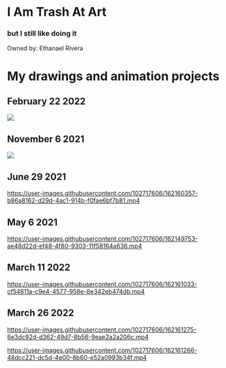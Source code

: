 # I Am Trash At Art 
### but I still like doing it

Owned by: Ethanael Rivera  



# My drawings and animation projects

## February 22 2022
<img src="https://user-images.githubusercontent.com/102717606/162145558-e541b468-c4ed-4960-ae90-93d5ba850b90.png">

## November 6 2021
<img src="https://user-images.githubusercontent.com/102717606/162150633-011d7c38-4232-4665-b715-eed1a34bb06b.png">

## June 29 2021
https://user-images.githubusercontent.com/102717606/162160357-b86a8162-d29d-4ac1-914b-f0fae6bf7b81.mp4


## May 6 2021
https://user-images.githubusercontent.com/102717606/162149753-ae48d22d-ef48-4f80-9303-11f58164a636.mp4


## March 11 2022
https://user-images.githubusercontent.com/102717606/162161033-cf54811a-c9e4-4577-958e-8e342eb474db.mp4


## March 26 2022
https://user-images.githubusercontent.com/102717606/162161275-6e3dc92d-d362-49d7-8b56-9eae2a2a206c.mp4

https://user-images.githubusercontent.com/102717606/162161266-48dcc221-dc5d-4e00-8b60-e52a0993b34f.mp4








